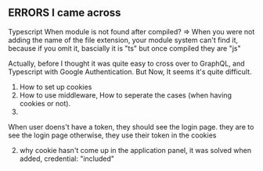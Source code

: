 ## ERRORS I came across

Typescript
When module is not found after compiled?
=> When you were not adding the name of the file extension, your module system can't find it, because if you omit it, bascially it is "ts" but once compiled they are "js"

Actually, before I thought it was quite easy to cross over to GraphQL, and Typescript with Google Authentication.
But Now, It seems it's quite difficult.

1. How to set up cookies
2. How to use middleware, How to seperate the cases (when having cookies or not).
3.

When user doens't have a token, they should see the login page. they are to see the login page otherwise, they use their token in the cookies

2. why cookie hasn't come up in the application panel,
   it was solved when added, credential: "included"
